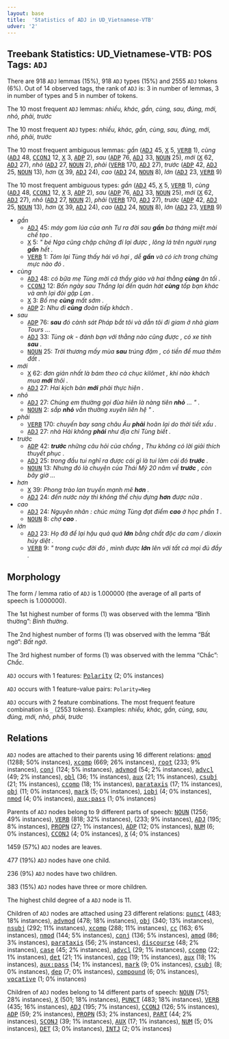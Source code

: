 ```yaml
---
layout: base
title:  'Statistics of ADJ in UD_Vietnamese-VTB'
udver: '2'
---
```


## Treebank Statistics: UD_Vietnamese-VTB: POS Tags: `ADJ`

There are 918 `ADJ` lemmas (15%), 918 `ADJ` types (15%) and 2555 `ADJ` tokens (6%).
Out of 14 observed tags, the rank of `ADJ` is: 3 in number of lemmas, 3 in number of types and 5 in number of tokens.

The 10 most frequent `ADJ` lemmas: <em>nhiều, khác, gần, cùng, sau, đúng, mới, nhỏ, phải, trước</em>

The 10 most frequent `ADJ` types:  <em>nhiều, khác, gần, cùng, sau, đúng, mới, nhỏ, phải, trước</em>

The 10 most frequent ambiguous lemmas: <em>gần</em> (<tt><a href="vi_vtb-pos-ADJ.html">ADJ</a></tt> 45, <tt><a href="vi_vtb-pos-X.html">X</a></tt> 5, <tt><a href="vi_vtb-pos-VERB.html">VERB</a></tt> 1), <em>cùng</em> (<tt><a href="vi_vtb-pos-ADJ.html">ADJ</a></tt> 48, <tt><a href="vi_vtb-pos-CCONJ.html">CCONJ</a></tt> 12, <tt><a href="vi_vtb-pos-X.html">X</a></tt> 3, <tt><a href="vi_vtb-pos-ADP.html">ADP</a></tt> 2), <em>sau</em> (<tt><a href="vi_vtb-pos-ADP.html">ADP</a></tt> 76, <tt><a href="vi_vtb-pos-ADJ.html">ADJ</a></tt> 33, <tt><a href="vi_vtb-pos-NOUN.html">NOUN</a></tt> 25), <em>mới</em> (<tt><a href="vi_vtb-pos-X.html">X</a></tt> 62, <tt><a href="vi_vtb-pos-ADJ.html">ADJ</a></tt> 27), <em>nhỏ</em> (<tt><a href="vi_vtb-pos-ADJ.html">ADJ</a></tt> 27, <tt><a href="vi_vtb-pos-NOUN.html">NOUN</a></tt> 2), <em>phải</em> (<tt><a href="vi_vtb-pos-VERB.html">VERB</a></tt> 170, <tt><a href="vi_vtb-pos-ADJ.html">ADJ</a></tt> 27), <em>trước</em> (<tt><a href="vi_vtb-pos-ADP.html">ADP</a></tt> 42, <tt><a href="vi_vtb-pos-ADJ.html">ADJ</a></tt> 25, <tt><a href="vi_vtb-pos-NOUN.html">NOUN</a></tt> 13), <em>hơn</em> (<tt><a href="vi_vtb-pos-X.html">X</a></tt> 39, <tt><a href="vi_vtb-pos-ADJ.html">ADJ</a></tt> 24), <em>cao</em> (<tt><a href="vi_vtb-pos-ADJ.html">ADJ</a></tt> 24, <tt><a href="vi_vtb-pos-NOUN.html">NOUN</a></tt> 8), <em>lớn</em> (<tt><a href="vi_vtb-pos-ADJ.html">ADJ</a></tt> 23, <tt><a href="vi_vtb-pos-VERB.html">VERB</a></tt> 9)

The 10 most frequent ambiguous types:  <em>gần</em> (<tt><a href="vi_vtb-pos-ADJ.html">ADJ</a></tt> 45, <tt><a href="vi_vtb-pos-X.html">X</a></tt> 5, <tt><a href="vi_vtb-pos-VERB.html">VERB</a></tt> 1), <em>cùng</em> (<tt><a href="vi_vtb-pos-ADJ.html">ADJ</a></tt> 48, <tt><a href="vi_vtb-pos-CCONJ.html">CCONJ</a></tt> 12, <tt><a href="vi_vtb-pos-X.html">X</a></tt> 3, <tt><a href="vi_vtb-pos-ADP.html">ADP</a></tt> 2), <em>sau</em> (<tt><a href="vi_vtb-pos-ADP.html">ADP</a></tt> 76, <tt><a href="vi_vtb-pos-ADJ.html">ADJ</a></tt> 33, <tt><a href="vi_vtb-pos-NOUN.html">NOUN</a></tt> 25), <em>mới</em> (<tt><a href="vi_vtb-pos-X.html">X</a></tt> 62, <tt><a href="vi_vtb-pos-ADJ.html">ADJ</a></tt> 27), <em>nhỏ</em> (<tt><a href="vi_vtb-pos-ADJ.html">ADJ</a></tt> 27, <tt><a href="vi_vtb-pos-NOUN.html">NOUN</a></tt> 2), <em>phải</em> (<tt><a href="vi_vtb-pos-VERB.html">VERB</a></tt> 170, <tt><a href="vi_vtb-pos-ADJ.html">ADJ</a></tt> 27), <em>trước</em> (<tt><a href="vi_vtb-pos-ADP.html">ADP</a></tt> 42, <tt><a href="vi_vtb-pos-ADJ.html">ADJ</a></tt> 25, <tt><a href="vi_vtb-pos-NOUN.html">NOUN</a></tt> 13), <em>hơn</em> (<tt><a href="vi_vtb-pos-X.html">X</a></tt> 39, <tt><a href="vi_vtb-pos-ADJ.html">ADJ</a></tt> 24), <em>cao</em> (<tt><a href="vi_vtb-pos-ADJ.html">ADJ</a></tt> 24, <tt><a href="vi_vtb-pos-NOUN.html">NOUN</a></tt> 8), <em>lớn</em> (<tt><a href="vi_vtb-pos-ADJ.html">ADJ</a></tt> 23, <tt><a href="vi_vtb-pos-VERB.html">VERB</a></tt> 9)


* <em>gần</em>
  * <tt><a href="vi_vtb-pos-ADJ.html">ADJ</a></tt> 45: <em>máy gom lúa của anh Tư ra đời sau <b>gần</b> ba tháng miệt mài chế tạo .</em>
  * <tt><a href="vi_vtb-pos-X.html">X</a></tt> 5: <em>" bé Nga cũng chập chững đi lại được , lông lá trên người rụng <b>gần</b> hết .</em>
  * <tt><a href="vi_vtb-pos-VERB.html">VERB</a></tt> 1: <em>Tóm lại Tùng thấy hải vô hại , dễ <b>gần</b> và có ích trong chừng mực nào đó .</em>
* <em>cùng</em>
  * <tt><a href="vi_vtb-pos-ADJ.html">ADJ</a></tt> 48: <em>có bữa mẹ Tùng mời cả thầy giáo và hai thằng <b>cùng</b> ăn tối .</em>
  * <tt><a href="vi_vtb-pos-CCONJ.html">CCONJ</a></tt> 12: <em>Bốn ngày sau Thắng lại đến quán hát <b>cùng</b> tốp bạn khác và anh lại đòi gặp Lan .</em>
  * <tt><a href="vi_vtb-pos-X.html">X</a></tt> 3: <em>Bố mẹ <b>cùng</b> mất sớm .</em>
  * <tt><a href="vi_vtb-pos-ADP.html">ADP</a></tt> 2: <em>Nhu đi <b>cùng</b> đoàn tiếp khách .</em>
* <em>sau</em>
  * <tt><a href="vi_vtb-pos-ADP.html">ADP</a></tt> 76: <em><b>sau</b> đó cảnh sát Pháp bắt tôi và dẫn tôi đi giam ở nhà giam Tours ...</em>
  * <tt><a href="vi_vtb-pos-ADJ.html">ADJ</a></tt> 33: <em>Tùng ok - đánh bạn với thằng nào cũng được , có xe tính <b>sau</b> .</em>
  * <tt><a href="vi_vtb-pos-NOUN.html">NOUN</a></tt> 25: <em>Trời thương mấy mùa <b>sau</b> trúng đậm , có tiền để mua thêm đất .</em>
* <em>mới</em>
  * <tt><a href="vi_vtb-pos-X.html">X</a></tt> 62: <em>đơn giản nhất là bám theo cả chục kilômet , khi nào khách mua <b>mới</b> thôi .</em>
  * <tt><a href="vi_vtb-pos-ADJ.html">ADJ</a></tt> 27: <em>Hai kịch bản <b>mới</b> phải thực hiện .</em>
* <em>nhỏ</em>
  * <tt><a href="vi_vtb-pos-ADJ.html">ADJ</a></tt> 27: <em>Chúng em thường gọi đùa hiên là nàng tiên <b>nhỏ</b> ... " .</em>
  * <tt><a href="vi_vtb-pos-NOUN.html">NOUN</a></tt> 2: <em>sắp <b>nhỏ</b> vẫn thường xuyên liên hệ " .</em>
* <em>phải</em>
  * <tt><a href="vi_vtb-pos-VERB.html">VERB</a></tt> 170: <em>chuyến bay sang châu Âu <b>phải</b> hoãn lại do thời tiết xấu .</em>
  * <tt><a href="vi_vtb-pos-ADJ.html">ADJ</a></tt> 27: <em>nhà Hải không <b>phải</b> như địa chỉ Tùng biết .</em>
* <em>trước</em>
  * <tt><a href="vi_vtb-pos-ADP.html">ADP</a></tt> 42: <em><b>trước</b> những câu hỏi của chồng , Thu không có lời giải thích thuyết phục .</em>
  * <tt><a href="vi_vtb-pos-ADJ.html">ADJ</a></tt> 25: <em>trong đầu tui nghĩ ra được cái gì là tui làm cái đó <b>trước</b> .</em>
  * <tt><a href="vi_vtb-pos-NOUN.html">NOUN</a></tt> 13: <em>Nhưng đó là chuyện của Thái Mỹ 20 năm về <b>trước</b> , còn bây giờ ...</em>
* <em>hơn</em>
  * <tt><a href="vi_vtb-pos-X.html">X</a></tt> 39: <em>Phong trào lan truyền mạnh mẽ <b>hơn</b> .</em>
  * <tt><a href="vi_vtb-pos-ADJ.html">ADJ</a></tt> 24: <em>đến nước này thì không thể chịu đựng <b>hơn</b> được nữa .</em>
* <em>cao</em>
  * <tt><a href="vi_vtb-pos-ADJ.html">ADJ</a></tt> 24: <em>Nguyên nhân : chúc mừng Tùng đạt điểm <b>cao</b> ở học phần 1 .</em>
  * <tt><a href="vi_vtb-pos-NOUN.html">NOUN</a></tt> 8: <em>chợ <b>cao</b> .</em>
* <em>lớn</em>
  * <tt><a href="vi_vtb-pos-ADJ.html">ADJ</a></tt> 23: <em>Họ đã để lại hậu quả quá <b>lớn</b> bằng chất độc da cam / dioxin hủy diệt .</em>
  * <tt><a href="vi_vtb-pos-VERB.html">VERB</a></tt> 9: <em>" trong cuộc đời đó , mình được <b>lớn</b> lên với tất cả mọi đủ đầy .</em>

## Morphology

The form / lemma ratio of `ADJ` is 1.000000 (the average of all parts of speech is 1.000000).

The 1st highest number of forms (1) was observed with the lemma “Bình thường”: <em>Bình thường</em>.

The 2nd highest number of forms (1) was observed with the lemma “Bất ngờ”: <em>Bất ngờ</em>.

The 3rd highest number of forms (1) was observed with the lemma “Chắc”: <em>Chắc</em>.

`ADJ` occurs with 1 features: <tt><a href="vi_vtb-feat-Polarity.html">Polarity</a></tt> (2; 0% instances)

`ADJ` occurs with 1 feature-value pairs: `Polarity=Neg`

`ADJ` occurs with 2 feature combinations.
The most frequent feature combination is `_` (2553 tokens).
Examples: <em>nhiều, khác, gần, cùng, sau, đúng, mới, nhỏ, phải, trước</em>


## Relations

`ADJ` nodes are attached to their parents using 16 different relations: <tt><a href="vi_vtb-dep-amod.html">amod</a></tt> (1288; 50% instances), <tt><a href="vi_vtb-dep-xcomp.html">xcomp</a></tt> (669; 26% instances), <tt><a href="vi_vtb-dep-root.html">root</a></tt> (233; 9% instances), <tt><a href="vi_vtb-dep-conj.html">conj</a></tt> (124; 5% instances), <tt><a href="vi_vtb-dep-advmod.html">advmod</a></tt> (54; 2% instances), <tt><a href="vi_vtb-dep-advcl.html">advcl</a></tt> (49; 2% instances), <tt><a href="vi_vtb-dep-obl.html">obl</a></tt> (36; 1% instances), <tt><a href="vi_vtb-dep-aux.html">aux</a></tt> (21; 1% instances), <tt><a href="vi_vtb-dep-csubj.html">csubj</a></tt> (21; 1% instances), <tt><a href="vi_vtb-dep-ccomp.html">ccomp</a></tt> (18; 1% instances), <tt><a href="vi_vtb-dep-parataxis.html">parataxis</a></tt> (17; 1% instances), <tt><a href="vi_vtb-dep-obj.html">obj</a></tt> (11; 0% instances), <tt><a href="vi_vtb-dep-mark.html">mark</a></tt> (5; 0% instances), <tt><a href="vi_vtb-dep-iobj.html">iobj</a></tt> (4; 0% instances), <tt><a href="vi_vtb-dep-nmod.html">nmod</a></tt> (4; 0% instances), <tt><a href="vi_vtb-dep-aux-pass.html">aux:pass</a></tt> (1; 0% instances)

Parents of `ADJ` nodes belong to 9 different parts of speech: <tt><a href="vi_vtb-pos-NOUN.html">NOUN</a></tt> (1256; 49% instances), <tt><a href="vi_vtb-pos-VERB.html">VERB</a></tt> (818; 32% instances),  (233; 9% instances), <tt><a href="vi_vtb-pos-ADJ.html">ADJ</a></tt> (195; 8% instances), <tt><a href="vi_vtb-pos-PROPN.html">PROPN</a></tt> (27; 1% instances), <tt><a href="vi_vtb-pos-ADP.html">ADP</a></tt> (12; 0% instances), <tt><a href="vi_vtb-pos-NUM.html">NUM</a></tt> (6; 0% instances), <tt><a href="vi_vtb-pos-CCONJ.html">CCONJ</a></tt> (4; 0% instances), <tt><a href="vi_vtb-pos-X.html">X</a></tt> (4; 0% instances)

1459 (57%) `ADJ` nodes are leaves.

477 (19%) `ADJ` nodes have one child.

236 (9%) `ADJ` nodes have two children.

383 (15%) `ADJ` nodes have three or more children.

The highest child degree of a `ADJ` node is 11.

Children of `ADJ` nodes are attached using 23 different relations: <tt><a href="vi_vtb-dep-punct.html">punct</a></tt> (483; 18% instances), <tt><a href="vi_vtb-dep-advmod.html">advmod</a></tt> (478; 18% instances), <tt><a href="vi_vtb-dep-obj.html">obj</a></tt> (340; 13% instances), <tt><a href="vi_vtb-dep-nsubj.html">nsubj</a></tt> (292; 11% instances), <tt><a href="vi_vtb-dep-xcomp.html">xcomp</a></tt> (288; 11% instances), <tt><a href="vi_vtb-dep-cc.html">cc</a></tt> (163; 6% instances), <tt><a href="vi_vtb-dep-nmod.html">nmod</a></tt> (144; 5% instances), <tt><a href="vi_vtb-dep-conj.html">conj</a></tt> (136; 5% instances), <tt><a href="vi_vtb-dep-amod.html">amod</a></tt> (86; 3% instances), <tt><a href="vi_vtb-dep-parataxis.html">parataxis</a></tt> (56; 2% instances), <tt><a href="vi_vtb-dep-discourse.html">discourse</a></tt> (48; 2% instances), <tt><a href="vi_vtb-dep-case.html">case</a></tt> (45; 2% instances), <tt><a href="vi_vtb-dep-advcl.html">advcl</a></tt> (29; 1% instances), <tt><a href="vi_vtb-dep-ccomp.html">ccomp</a></tt> (22; 1% instances), <tt><a href="vi_vtb-dep-det.html">det</a></tt> (21; 1% instances), <tt><a href="vi_vtb-dep-cop.html">cop</a></tt> (19; 1% instances), <tt><a href="vi_vtb-dep-aux.html">aux</a></tt> (18; 1% instances), <tt><a href="vi_vtb-dep-aux-pass.html">aux:pass</a></tt> (14; 1% instances), <tt><a href="vi_vtb-dep-mark.html">mark</a></tt> (9; 0% instances), <tt><a href="vi_vtb-dep-csubj.html">csubj</a></tt> (8; 0% instances), <tt><a href="vi_vtb-dep-dep.html">dep</a></tt> (7; 0% instances), <tt><a href="vi_vtb-dep-compound.html">compound</a></tt> (6; 0% instances), <tt><a href="vi_vtb-dep-vocative.html">vocative</a></tt> (1; 0% instances)

Children of `ADJ` nodes belong to 14 different parts of speech: <tt><a href="vi_vtb-pos-NOUN.html">NOUN</a></tt> (751; 28% instances), <tt><a href="vi_vtb-pos-X.html">X</a></tt> (501; 18% instances), <tt><a href="vi_vtb-pos-PUNCT.html">PUNCT</a></tt> (483; 18% instances), <tt><a href="vi_vtb-pos-VERB.html">VERB</a></tt> (435; 16% instances), <tt><a href="vi_vtb-pos-ADJ.html">ADJ</a></tt> (195; 7% instances), <tt><a href="vi_vtb-pos-CCONJ.html">CCONJ</a></tt> (126; 5% instances), <tt><a href="vi_vtb-pos-ADP.html">ADP</a></tt> (59; 2% instances), <tt><a href="vi_vtb-pos-PROPN.html">PROPN</a></tt> (53; 2% instances), <tt><a href="vi_vtb-pos-PART.html">PART</a></tt> (44; 2% instances), <tt><a href="vi_vtb-pos-SCONJ.html">SCONJ</a></tt> (39; 1% instances), <tt><a href="vi_vtb-pos-AUX.html">AUX</a></tt> (17; 1% instances), <tt><a href="vi_vtb-pos-NUM.html">NUM</a></tt> (5; 0% instances), <tt><a href="vi_vtb-pos-DET.html">DET</a></tt> (3; 0% instances), <tt><a href="vi_vtb-pos-INTJ.html">INTJ</a></tt> (2; 0% instances)

